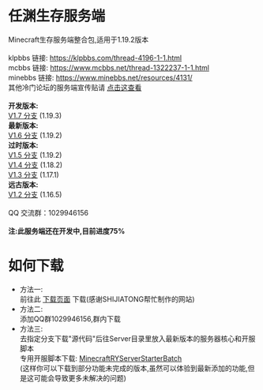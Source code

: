 # 任渊生存服务端
Minecraft生存服务端整合包,适用于1.19.2版本<br>
<br>
klpbbs 链接: https://klpbbs.com/thread-4196-1-1.html<br>
mcbbs 链接: https://www.mcbbs.net/thread-1322237-1-1.html<br>
minebbs 链接: https://www.minebbs.net/resources/4131/<br>
其他冷门论坛的服务端宣传贴请 [点击这查看](https://github.com/RenYuan-MC/RYSurvival/blob/main/bbs.md)<br>
<br>
**开发版本:**<br>
[V1.7 分支](https://github.com/RenYuan-MC/RYSurvival/tree/dev/1.7) (1.19.3)<br>
**最新版本:**<br>
[V1.6 分支](https://github.com/RenYuan-MC/RYSurvival/tree/ver/1.6) (1.19.2)<br>
**过时版本:**<br>
[V1.5 分支](https://github.com/RenYuan-MC/RYSurvival/tree/legacy/1.5) (1.19.2)<br>
[V1.4 分支](https://github.com/RenYuan-MC/RYSurvival/tree/legacy/1.4) (1.18.2)<br>
[V1.3 分支](https://github.com/RenYuan-MC/RYSurvival/tree/legacy/1.3) (1.17.1)<br>
**远古版本:**<br>
[V1.2 分支](https://github.com/RenYuan-MC/RYSurvival/tree/legacy/1.2) (1.16.5)<br>
<br>
QQ 交流群：1029946156<br>
<br>
**注:此服务端还在开发中,目前进度75%**
# 如何下载
* 方法一:<br>
前往此 [下载页面](https://rymc.ren) 下载(感谢SHIJIATONG帮忙制作的网站)
* 方法二:<br>
添加QQ群1029946156,群内下载
* 方法三:<br>
去指定分支下载"源代码"后往Server目录里放入最新版本的服务器核心和开服脚本<br>
专用开服脚本下载: [MinecraftRYServerStarterBatch](https://github.com/lRENyaaa/MinecraftRYServerStarterBatch)<br>
(这样你可以下载到部分功能未完成的版本,虽然可以体验到最新添加的功能,但是这可能会导致更多未解决的问题)<br>
